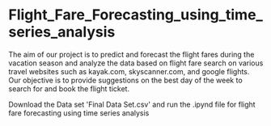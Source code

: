 # Flight_Fare_Forecasting_using_time_series_analysis
The aim of our project is to predict and forecast the flight fares during the vacation season and analyze the data based on flight fare search on various travel websites such as kayak.com, skyscanner.com, and google flights. Our objective is to provide suggestions on the best day of the week to search for and book the flight ticket. 

Download the Data set 'Final Data Set.csv'
and run the .ipynd file for flight fare forecasting using time series analysis

